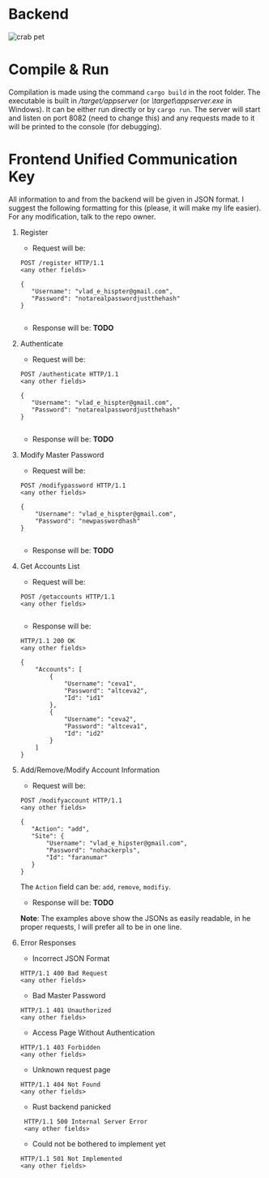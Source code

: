 # Backend

![crab pet](https://i.imgur.com/LbZJgmm.gif)

# Compile & Run

Compilation is made using the command `cargo build` in the root folder. The executable
is built in */target/appserver* (or *\target\appserver.exe* in Windows). It can be either
run directly or by `cargo run`.
The server will start and listen on port 8082 (need to change this) and any requests
made to it will be printed to the console (for debugging).

# Frontend Unified Communication Key

All information to and from the backend will be given in JSON format. I suggest the
following formatting for this (please, it will make my life easier). For any 
modification, talk to the repo owner.

1. Register
    - Request will be:
    ```
    POST /register HTTP/1.1
    <any other fields>
   
    {
       "Username": "vlad_e_hispter@gmail.com",
       "Password": "notarealpasswordjustthehash"
    }
               
    ```
    - Response will be: **TODO**

2. Authenticate
    - Request will be: 
    ```
    POST /authenticate HTTP/1.1
    <any other fields>
     
    {
       "Username": "vlad_e_hispter@gmail.com",
       "Password": "notarealpasswordjustthehash"
    }
           
    ```
   - Response will be: **TODO**
  
2. Modify Master Password
    - Request will be: 
    ```
    POST /modifypassword HTTP/1.1
    <any other fields>
    
    {
        "Username": "vlad_e_hispter@gmail.com",
        "Password": "newpasswordhash"
    }
           
    ```
   - Response will be: **TODO**

3. Get Accounts List
    - Request will be:
    ```
    POST /getaccounts HTTP/1.1
    <any other fields>
           
    ```
    - Response will be:
    ```
    HTTP/1.1 200 OK
    <any other fields>
    
    {
        "Accounts": [
            {
                "Username": "ceva1",
                "Password": "altceva2",
                "Id": "id1"
            },
            {
                "Username": "ceva2",
                "Password": "altceva1",
                "Id": "id2"
            }
        ]
    }
    
    ```
   
4. Add/Remove/Modify Account Information
    - Request will be: 
    ```
   POST /modifyaccount HTTP/1.1
   <any other fields>
   
   {
       "Action": "add",
       "Site": {
           "Username": "vlad_e_hipster@gmail.com",
           "Password": "nohackerpls",
           "Id": "faranumar"
       }
   }
   ```
   The `Action` field can be: `add`, `remove`, `modifiy`.
   - Response will be: **TODO**
   
    **Note**: The examples above show the JSONs as easily readable, in he proper
    requests, I will prefer all to be in one line.
    
5. Error Responses
    - Incorrect JSON Format 
    ```
    HTTP/1.1 400 Bad Request
    <any other fields>
    ```
   - Bad Master Password
    ```
    HTTP/1.1 401 Unauthorized 
    <any other fields>
    ```
    - Access Page Without Authentication
    ```
    HTTP/1.1 403 Forbidden 
    <any other fields>
    ```
   - Unknown request page
   ```
   HTTP/1.1 404 Not Found
   <any other fields>
   ```
   - Rust backend panicked
   ```
    HTTP/1.1 500 Internal Server Error
    <any other fields>
   ```
    - Could not be bothered to implement yet
   ```
   HTTP/1.1 501 Not Implemented
   <any other fields>
   ```
   
